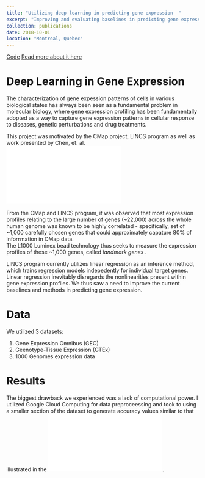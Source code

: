 ```yaml
---
title: "Utilizing deep learning in predicting gene expression  "
excerpt: "Improving and evaluating baselines in predicting gene expression"
collection: publications
date: 2018-10-01
location: "Montreal, Quebec"
---
```


[Code](https://github.com/kmualim/comp561_project)  [Read more about it here](https://github.com/kmualim/comp561_project/blob/master/bioc561_report%20(1).pdf)

# Deep Learning in Gene Expression

The characterization of gene expession patterns of cells in various biological states has always been seen as a fundamental problem in molecular biology, where gene expression 
profiling has been fundamentally adopted as a way to capture gene expression patterns in cellular response to diseases, genetic perturbations and drug treatments.

This project was motivated by the CMap project, LINCS program as well as work presented by Chen, et. al. ![paper](/files/geneexpr.pdf)

From the CMap and LINCS program, it was observed that most expression profiles relating to the large number of genes (~22,000) across the whole human genome was known to be highly correlated - specifically,  set of ~1,000 carefully chosen genes that could approximately capature 80% of inforrmation in CMap data.  
The L1000 Luminex bead technology thus seeks to measure the expression profiles of these ~1,000 genes, called <i> landmark genes </i>. 

LINCS program currently utilizes linear regression as an inference method, which trains regression models indepedently for individual target genes. Linear regression inevitably disregards the nonlinearities present within gene expression profiles.  We thus saw a need to improve the current baselines and methods in predicting gene expression.

# Data 

We utilized 3 datasets: 
1. Gene Expression Omnibus (GEO)
2. Geenotype-Tissue Expression (GTEx) 
3. 1000 Genomes expression data 


# Results 

The biggest drawback we experienced was a lack of computational power. I utilized Google Cloud Computing for data preproceessing and took to using 
a smaller section of the dataset to generate accuracy values similar to that illustrated in the ![paper](/files/geneexpr.pdf). 

 
